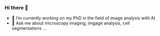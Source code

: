 ### Hi there 👋

- 🔭 I’m currently working on my PhD in the field of image analysis with AI
- 💬 Ask me about microscopy imaging, imgage analysis, cell segmentations ...

<!--
**AlexandraLoewe/AlexandraLoewe** is a ✨ _special_ ✨ repository because its `README.md` (this file) appears on your GitHub profile.

Here are some ideas to get you started:

- 🔭 I’m currently working on ...
- 🌱 I’m currently learning ...
- 👯 I’m looking to collaborate on ...
- 🤔 I’m looking for help with ...
- 💬 Ask me about ...
- 📫 How to reach me: ...
- 😄 Pronouns: ...
- ⚡ Fun fact: ...
-->
